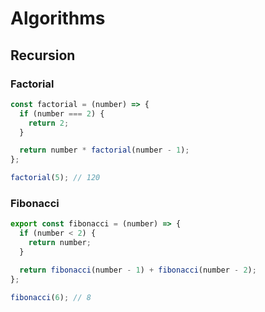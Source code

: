 # Algorithms

## Recursion

### Factorial

```js
const factorial = (number) => {
  if (number === 2) {
    return 2;
  }

  return number * factorial(number - 1);
};

factorial(5); // 120
```

### Fibonacci

```js
export const fibonacci = (number) => {
  if (number < 2) {
    return number;
  }

  return fibonacci(number - 1) + fibonacci(number - 2);
};

fibonacci(6); // 8
```
